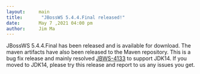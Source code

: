 ```yaml
---
layout:     main
title:       "JBossWS 5.4.4.Final released!"
date:       May 7 ,2021 04:00 pm
author:     Jim Ma
---
```

JBossWS 5.4.4.Final has been released and is available for download. The maven artifacts have also been released to the Maven repository.
This is a bug fix release and mainly resolved [JBWS-4133](https://issues.redhat.com/browse/JBWS-4133) to support JDK14.
If you moved to JDK14, please try this release and report to us any issues you get.
